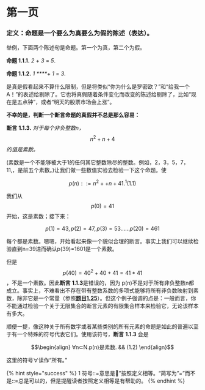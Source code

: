 # 第一页

### 定义：命题是一个要么为真要么为假的陈述（表达）。

举例，下面两个陈述句是命题。第一个为真，第二个为假。

**命题 1.1.1.** _2_ + _3_ = _5_.

**命题 1.1.2.**  _1 ****_+ _1_ = _3_.

是真是假看起来不算什么限制，但是将类似“你为什么是罗密欧？”和“给我一个A！”的表述给剔除了。它也将真假随着条件变化而改变的陈述给剔除了，比如“现在是五点钟”，或者“明天的股票市场会上涨”。

**不幸的是，判断一个断言命题的真假并不总是那么容易：**

**断言** **1.1.3.**  _对于每个非负整数n，_ $$n^2+n+4$$_的值是素数。_

\(素数是一个不能够被大于1的任何其它整数除尽的整数。例如，2，3，5，7，11,，是前五个素数。\)让我们做一些数值实验去检验一下这个命题。使

$$
p(n)::=n^2++n+41.^1  (1.1)
$$

我们从 $$p(0)=41$$ 开始，这是素数；接下来：

$$
p(1)=43,p(2)=47,p(3)=53......p(20)=461
$$

每个都是素数。嗯嗯，开始看起来像一个貌似合理的断言。事实上我们可以继续检验直到n=39进而确认p\(39\)=1601是一个素数。

但是 $$ p(40)=40^2+40+41=41*41$$，不是一个素数。因此**断言** **1.1.3**是错误的，因为 p\(n\)不是对于所有非负整数n都成立。事实上，不难看出不存在带有整数系数的多项式能够将所有非负数映射到素数，除非它是一个常量（参照[**题目1.25**](https://finit-xu.gitbook.io/msc20180606/proofs/1-what-is-a-proof/problems-for-section-1.1)）。但这个例子强调的点是：一般而言，你不能通过检验一个关于无限集合的断言元素的有限集合样本来检验它，无论该样本有多大。

顺便一提，像这种关于所有数字或者某些类别的所有元素的命题是如此的普遍以至于有一个特殊的符号代表它们。使用该符号，**断言** **1.1.3** 会是

 $$\begin{align}  ∀n⊂N.p(n)是素数.  && (1.2)  \end{align}$$ 

这里的符号∀读作“所有。”

{% hint style="success" %}
1 符号::=意思是”按照定义相等。“简写为”=”而不是::=总是可以的，但是提醒读者按照定义相等是有帮助的。
{% endhint %}




